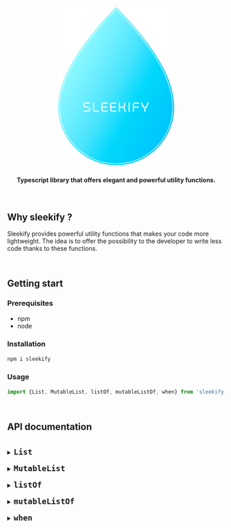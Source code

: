 <h3 align=center>
    <img src="logo_sleekify.png" alt="Sublime's custom image"/>
</h3>
<h4 align=center>
    <div>Typescript library that offers elegant and powerful utility functions.</div>
</h4>


<br/>

## Why sleekify ?

Sleekify provides powerful utility functions that makes your code more lightweight. The idea is to offer the possibility to the developer to write less code thanks to these functions.


<br/>

## Getting start

### Prerequisites

- npm
- node

### Installation

```sh
npm i sleekify
```

### Usage

```ts
import {List, MutableList, listOf, mutableListOf, when} from 'sleekify';
```

<br/>

## API documentation

<br/>
<details>
<summary><code><font size="4"><b>List</b></font></code></summary>
<br/>

`List` is an array wrapper that offers many operations. It is an immutable iterable.

⇨ <code>all</code>
> Check if every element matches the predicate, if that's the case then returns `true`, else `false`

**example :**

```ts
const values = new List(1, 2, 3, 4, 5);
values.all(value => !isNaN(value)); // returns true
values.all(value => isNaN(value)); // returns false
```

⇨ <code>any</code>
> Check if there's at least one element matching the predicate, if that's the case then returns `true`, else `false`

**example :**

```ts
const values = new List(1, 2, 3, 4, 5);
values.any(value => value === 3); // returns true
values.any(value => value === 0); // returns false
```

⇨ <code>contains</code>
> Check if there's at least one element matching the given entry, if that's the case then returns `true`, else `false`

**example :**

```ts
const bob: Person = {name: 'Bob', age: 18};
const jo: Person = {name: 'Jo', age: 22};

const values = new List(bob, jo);
values.contains({name: 'Jo', age: 22}); // returns true
values.contains({name: 'Jo', age: 23}); // returns false
```

⇨ <code>containsAll</code>
> Check if the given entries are presents in the list, if that's the case then returns `true`, else `false`

**example :**

```ts
const bob: Person = {name: 'Bob', age: 18};
const jo: Person = {name: 'Jo', age: 22};

const values = new List(bob, jo);
values.containsAll([{name: 'Bob', age: 18}, {name: 'Jo', age: 22}]); // returns true
values.containsAll({name: 'Bob', age: 18}, {name: 'Jo', age: 23}); // returns false
```

⇨ <code>count</code>

⇨ <code>distinct</code>

⇨ <code>drop</code>

⇨ <code>dropLast</code>

⇨ <code>filter</code>

⇨ <code>find</code>

⇨ <code>first</code>

⇨ <code>firstOrNull</code>

⇨ <code>flatmap</code>

⇨ <code>flatten</code>

⇨ <code>forEach</code>

⇨ <code>get</code>

⇨ <code>groupBy</code>

⇨ <code>isEmpty</code>

⇨ <code>join</code>

⇨ <code>last</code>

⇨ <code>lastOrNull</code>

⇨ <code>map</code>

⇨ <code>max</code>

⇨ <code>min</code>

⇨ <code>none</code>

⇨ <code>onEach</code>

⇨ <code>reduce</code>

⇨ <code>reverse</code>

⇨ <code>size</code>

⇨ <code>some</code>

⇨ <code>sort</code>

⇨ <code>sum</code>

⇨ <code>take</code>

⇨ <code>takeLast</code>

⇨ <code>toArray</code>


</details>


<br/>
<details>
<summary><code><font size="4"><b>MutableList</b></font></code></summary>
<br/>

`MutableList` is an array wrapper that offers many operations. It is a mutable iterable.

</details>


<br/>
<details>
<summary><code><font size="4"><b>listOf</b></font></code></summary>
<br/>
<p><code>listOf</code> is a utility fonction to instantiate a <code>List</code>.</p>

<b>examples</b>

```ts
const values = listOf(1, 2, 3, 4, 5);
```

</details>


<br/>
<details>
<summary><code><font size="4"><b>mutableListOf</b></font></code></summary>
<br/>
<p><code>mutableListOf</code> is a utility fonction to instantiate a <code>MutableList</code>.</p>

<b>examples</b>

```ts
const values = mutableListOf(1, 2, 3, 4, 5);
```

</details>


<br/>
<details>
<summary><code><font size="4"><b>when</b></font></code></summary>
<br/>
<p>
<code>when</code> is similar to the <code>switch</code> statement, it defines a conditional expression with multiples branches. Every branch condition is checked sequentially until a matching is met.

It can also be used without argument. In this case it is similar to the <code>if/else</code> statement.

<code>when</code> is a function, which means it's an expression unlike <code>switch</code> or <code>if/else</code>, which means that `when` returns a value that you can directly attribuate to a variable for example.
</p>

<details><summary><b>examples</b></summary>
<table>
<th><code>with argument</code></th>
<th><code>without argument</code></th>
<tr>
<td>

```ts
const colorName = getRandomColor();

const color = when(colorName, [
    'orange', () => new Orange(),
    ['red', 'redish'], () => new Red(),
    'green', () => new Green(),
    () => undefined // default value
]);
```

</td>
<td>

```ts
const darkColorName = getRandomColor();
const lightColorName = getRandomColor();

const color = when([
    darkColorName === 'black', () => new Black(),
    lightColorName === 'white', () => new White(),
    lightColorName === 'yellow', () => new Yellow(),
    () => undefined // default value
]);
```

</td>
</tr>
</table>
</details>

`when` function is more lightweight in term of code than the other conditional options.
<details><summary><b>comparison with conditionals statements</b></summary>
<table>
<th><code>when</code></th>
<th><code>if/else</code> with brackets</th>
<th><code>if/else</code> without brackets</th>
<th><code>switch</code></th>
<tr>
<td>

```ts
const colorName = getRandomColor();

const color = when(colorName, [
    'orange', () => new Orange(),
    ['red', 'redish'], () => new Red(),
    'green', () => new Green(),
    () => undefined
]);










```

</td>
<td>

```ts
const colorName = getRandomColor();

let color = undefined;
if (colorName === 'orange') {
    color = new Orange();
} else if (colorName === 'red' || colorName === 'redish') {
    color = new Red();
} else if (colorName === 'green') {
    color = new Green();
}








```

</td>
<td>

```ts
const colorName = getRandomColor();

let color;
if (colorName === 'orange') color = new Orange();
else if (colorName === 'red' || colorName === 'redish') color = new Red();
else if (colorName === 'green') color = new Green();
else color = undefined;











```

</td>
<td>

```ts
const colorName = getRandomColor();

let color;
switch (color) {
    case 'orange':
        color = new Orange();
        break;
    case 'red':
    case 'redish':
        color = new Red();
        break;
    case 'green':
        color = new Green();
        break;
    default:
        color = undefined;
        break;
}
```

</td>
</tr>
</table>
</details>
</details>
